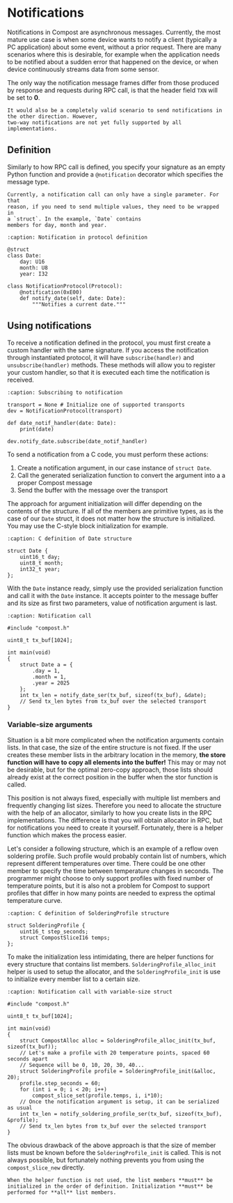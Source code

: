# Notifications

Notifications in Compost are asynchronous messages. Currently, the most
mature use case is when some device wants to notify a client (typically a PC
application) about some event, without a prior request. There are many scenarios
where this is desirable, for example when the application needs to be notified
about a sudden error that happened on the device, or when device continuously
streams data from some sensor.

The only way the notification message frames differ from those produced by
response and requests during RPC call, is that the header field `TXN` will be
set to **0**.

```{tip}
It would also be a completely valid scenario to send notifications in the other direction. However,
two-way notifications are not yet fully supported by all implementations.
```

## Definition

Similarly to how RPC call is defined, you specify your signature as an empty
Python function and provide a `@notification` decorator which specifies
the message type.

```{important}
Currently, a notification call can only have a single parameter. For that 
reason, if you need to send multiple values, they need to be wrapped in 
a `struct`. In the example, `Date` contains
members for day, month and year.
```

```{code-block} python
:caption: Notification in protocol definition

@struct
class Date:
    day: U16
    month: U8
    year: I32

class NotificationProtocol(Protocol):
    @notification(0xE00)
    def notify_date(self, date: Date):
        """Notifies a current date."""
```

## Using notifications

To receive a notification defined in the protocol, you must first create a
custom handler with the same signature. If you access the notification through
instantiated protocol, it will have `subscribe(handler)` and
`unsubscribe(handler)` methods. These methods will allow you to register your
custom handler, so that it is executed each time the notification is received.

```{code-block} python
:caption: Subscribing to notification

transport = None # Initialize one of supported transports
dev = NotificationProtocol(transport)

def date_notif_handler(date: Date):
    print(date)

dev.notify_date.subscribe(date_notif_handler)
```

To send a notification from a C code, you must perform these actions:

1. Create a notification argument, in our case instance of `struct Date`.
2. Call the generated serialization function to convert the argument into a
   a proper Compost message
3. Send the buffer with the message over the transport

The approach for argument initialization will differ depending on the contents
of the structure. If all of the members are primitive types, as is the case of
our `Date` struct, it does not matter how the structure is initialized. You may
use the C-style block initialization for example.

```{code-block} c
:caption: C definition of Date structure

struct Date {
    uint16_t day;
    uint8_t month;
    int32_t year;
};
```

With the `Date` instance ready, simply use the provided serialization function
and call it with the `Date` instance. It accepts pointer to the message buffer
and its size as first two parameters, value of notification argument is last.

```{code-block} c
:caption: Notification call

#include "compost.h"

uint8_t tx_buf[1024];

int main(void)
{
    struct Date a = {
        .day = 1, 
        .month = 1,
        .year = 2025
    };
    int tx_len = notify_date_ser(tx_buf, sizeof(tx_buf), &date);
    // Send tx_len bytes from tx_buf over the selected transport
}
```

### Variable-size arguments

Situation is a bit more complicated when the notification arguments contain lists. 
In that case, the size of the entire structure is not fixed. If the user creates 
these member lists in the arbitrary location in the memory, **the store
function will have to copy all elements into the buffer!** This may or may not
be desirable, but for the optimal zero-copy approach, those lists should already
exist at the correct position in the buffer when the stor function is called.

This position is not always fixed, especially with multiple list members and
frequently changing list sizes. Therefore you need to allocate the structure
with the help of an allocator, similarly to how you create lists in the RPC
implementations. The difference is that you will obtain allocator in RPC, but
for notifications you need to create it yourself. Fortunately, there is a helper
function which makes the process easier.

Let's consider a following structure, which is an example of a reflow oven
soldering profile. Such profile would probably contain list of numbers, which
represent different temperatures over time. There could be one other member to
specify the time between temperature changes in seconds. The programmer might
choose to only support profiles with fixed number of temperature points, but it
is also not a problem for Compost to support profiles that differ in how many
points are needed to express the optimal temperature curve.

```{code-block} c
:caption: C definition of SolderingProfile structure

struct SolderingProfile {
    uint16_t step_seconds;
    struct CompostSliceI16 temps;
};
```

To make the initialization less intimidating, there are helper functions for
every structure that contains list members. `SolderingProfile_alloc_init` helper
is used to setup the allocator, and the `SolderingProfile_init` is use to
initialize every member list to a certain size.

```{code-block} c
:caption: Notification call with variable-size struct

#include "compost.h"

uint8_t tx_buf[1024];

int main(void)
{
    struct CompostAlloc alloc = SolderingProfile_alloc_init(tx_buf, sizeof(tx_buf));
    // Let's make a profile with 20 temperature points, spaced 60 seconds apart
    // Sequence will be 0, 10, 20, 30, 40...
    struct SolderingProfile profile = SolderingProfile_init(&alloc, 20);
    profile.step_seconds = 60;
    for (int i = 0; i < 20; i++)
        compost_slice_set(profile.temps, i, i*10);
    // Once the notification argument is setup, it can be serialized as usual
    int tx_len = notify_soldering_profile_ser(tx_buf, sizeof(tx_buf), &profile);
    // Send tx_len bytes from tx_buf over the selected transport
}
```

The obvious drawback of the above approach is that the size of member lists must
be known before the `SolderingProfile_init` is called. This is not always
possible, but fortunately nothing prevents you from using the
`compost_slice_new` directly.

```{warning}
When the helper function is not used, the list members **must** be initialized in the order of definition. Initialization **must** be performed for **all** list members.
```
